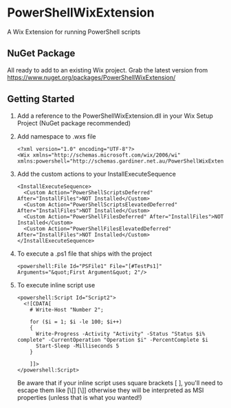 PowerShellWixExtension
======================

A Wix Extension for running PowerShell scripts

NuGet Package
-------------
All ready to add to an existing Wix project. Grab the latest version from https://www.nuget.org/packages/PowerShellWixExtension/

Getting Started
---------------
1. Add a reference to the PowerShellWixExtension.dll in your Wix Setup Project (NuGet package recommended)
2. Add namespace to .wxs file
    ```
    <?xml version="1.0" encoding="UTF-8"?>
    <Wix xmlns="http://schemas.microsoft.com/wix/2006/wi" xmlns:powershell="http://schemas.gardiner.net.au/PowerShellWixExtensionSchema">
    ```

3. Add the custom actions to your InstallExecuteSequence
    ```
    <InstallExecuteSequence>
      <Custom Action="PowerShellScriptsDeferred" After="InstallFiles">NOT Installed</Custom>
      <Custom Action="PowerShellScriptsElevatedDeferred" After="InstallFiles">NOT Installed</Custom>
      <Custom Action="PowerShellFilesDeferred" After="InstallFiles">NOT Installed</Custom>
      <Custom Action="PowerShellFilesElevatedDeferred" After="InstallFiles">NOT Installed</Custom>
    </InstallExecuteSequence>
    ```
4. To execute a .ps1 file that ships with the project

    ```
   <powershell:File Id="PSFile1" File="[#TestPs1]" Arguments="&quot;First Argument&quot; 2"/>
    ```
5. To execute inline script use
    ```
    <powershell:Script Id="Script2">
      <![CDATA[
        # Write-Host "Number 2";

        for ($i = 1; $i -le 100; $i++) 
        {
          Write-Progress -Activity "Activity" -Status "Status $i% complete" -CurrentOperation "Operation $i" -PercentComplete $i
          Start-Sleep -Milliseconds 5 
        }

        ]]>
    </powershell:Script>
    ```
    
    Be aware that if your inline script uses square brackets [ ], you'll need to escape them like [\\[] [\\]] otherwise they will be interpreted as MSI properties (unless that is what you wanted!)
